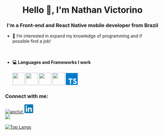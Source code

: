 <h1 align="center">Hello 👋, I'm Nathan Victorino</h1>
<h3 align="center">I'm a Front-end and React Native mobile developer from Brazil</h3>

- 👀 I’m interested in expand my knowledge of programming and if possible find a job!
 <img src="https://media2.giphy.com/media/RbDKaczqWovIugyJmW/giphy.gif" alt="" class="center">

- <h4>💻 Languages and Frameworks I work <h4/> <img src="https://cdn.jsdelivr.net/gh/devicons/devicon/icons/html5/html5-original.svg"  width="40" height="40" /> <img src="https://cdn.jsdelivr.net/gh/devicons/devicon/icons/css3/css3-original.svg"  width="40" height="40" /> <img src="https://cdn.jsdelivr.net/gh/devicons/devicon/icons/javascript/javascript-original.svg" width="40" height="40"/> <img src= "https://cdn4.iconfinder.com/data/icons/logos-3/600/React.js_logo-512.png" height="40" width="40" /> <a href="https://www.typescriptlang.org/" target="_blank"> <img src="https://raw.githubusercontent.com/devicons/devicon/master/icons/typescript/typescript-original.svg" alt="typescript" width="40" height="40"/> </a>



<h3>Connect with me: </h3>
<a href="https://instagram.com/nathanvictorino" target="blank">
    <img src="https://vectorlogo.zone/logos/instagram/instagram-icon.svg" alt="aoctut" height="30" />
  </a>
  <a href="https://linkedin.com/in/nathanvictorino" target="blank">
    <img src="https://github.com/devicons/devicon/blob/master/icons/linkedin/linkedin-original.svg" alt="alexandroc" height="30" />
 <a/>

<!---
nachef/nachef is a ✨ special ✨ repository because its `README.md` (this file) appears on your GitHub profile.
You can click the Preview link to take a look at your changes.
--->
<br/>
<div>
<a href="https://github.com/nachef>
<img height="180em" src="https://github-readme-stats.vercel.app/api/top-langs/?username=nachef&layout=compact&langs_count=7&theme=dark"/>
<img height="180em" src="https://github-readme-stats.vercel.app/api?username=nachef&show_icons=true&theme=dracula&include_all_commits=true&count_private=true"/>
</div> 
                                                                                                                           
[![Top Langs](https://github-readme-stats.vercel.app/api/top-langs/?username=nachef)](https://github.com/nachef/github-readme-stats)
